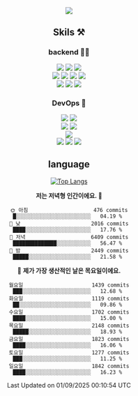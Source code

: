 <div align="center">

<a href="https://hhpluscertificateofcompletion.oopy.io/">
  <img src="https://static.spartacodingclub.kr/hanghae99/plus/completion/badge_black.svg" />
</a>

## Skils ⚒️

### backend 🧑‍💻
  
<img src="https://img.shields.io/badge/Java-FF6600?style=flat-square&logo=buymeacoffee&logoColor=white"/>
<img src="https://img.shields.io/badge/Go-0099FF?style=flat-square&logo=go&logoColor=white"/>
<img src="https://img.shields.io/badge/Kotlin-7F52FF?style=flat-square&logo=kotlin&logoColor=white"/>
  
  
<br />
  
<img src="https://img.shields.io/badge/Spring-339933?style=flat-square&logo=Spring&logoColor=white"/>
<img src="https://img.shields.io/badge/Spring Boot-339933?style=flat-square&logo=Spring Boot&logoColor=white"/>
<img src="https://img.shields.io/badge/Spring Security-339933?style=flat-square&logo=Spring Security&logoColor=white"/>
  
<img src="https://img.shields.io/badge/Spring Data JPA-339933?style=flat-square&logo=Hibernate&logoColor=white"/>

<br />
  
  <img src="https://img.shields.io/badge/mysql-0099FF?style=flat-square&logo=mysql&logoColor=white"/>
  <img src="https://img.shields.io/badge/mariadb-0099FF?style=flat-square&logo=mariadb&logoColor=white"/>
  <img src="https://img.shields.io/badge/mongoDB-47A248?style=flat-square&logo=mongodb&logoColor=white"/>
  
  
### DevOps 🚀
  
  <img src="https://img.shields.io/badge/docker-2496ED?style=flat-square&logo=docker&logoColor=white"/>
  <img src="https://img.shields.io/badge/kubernetes-326CE5?style=flat-square&logo=kubernetes&logoColor=white"/>
  
  <br />
  
  <img src="https://img.shields.io/badge/Github Actions-2088FF?style=flat-square&logo=githubactions&logoColor=white"/>
  <img src="https://img.shields.io/badge/Jenkins-D24939?style=flat-square&logo=jenkins&logoColor=white"/>
  
  
  <br />
  <img src="https://img.shields.io/badge/terraform-7B42BC?style=flat-square&logo=terraform&logoColor=white"/>
  
  <br />
  <img src="https://img.shields.io/badge/Amazon AWS-232F3E?style=flat-square&logo=Amazon AWS&logoColor=white"/>

  <img src="https://img.shields.io/badge/GCP-4285F4?style=flat-square&logo=googlecloud&logoColor=white"/>
  <img src="https://img.shields.io/badge/NCP-03C75A?style=flat-square&logo=naver&logoColor=white"/>
  
  
## language

[![Top Langs](https://github-readme-stats.vercel.app/api/top-langs/?username=zxcv9203&hide=html&exclude_repo=zxcv9203.github.io,golB&theme=grate-gatsby)](https://github.com/zxcv9203/github-readme-stats)
  
<!--START_SECTION:waka-->
**저는 저녁형 인간이에요. 🦉** 

```text
🌞 아침                     476 commits         █░░░░░░░░░░░░░░░░░░░░░░░░   04.19 % 
🌆 낮　                     2016 commits        ████░░░░░░░░░░░░░░░░░░░░░   17.76 % 
🌃 저녁                     6409 commits        ██████████████░░░░░░░░░░░   56.47 % 
🌙 밤　                     2449 commits        █████░░░░░░░░░░░░░░░░░░░░   21.58 % 
```
📅 **제가 가장 생산적인 날은 목요일이에요.** 

```text
월요일                      1439 commits        ███░░░░░░░░░░░░░░░░░░░░░░   12.68 % 
화요일                      1119 commits        ██░░░░░░░░░░░░░░░░░░░░░░░   09.86 % 
수요일                      1702 commits        ████░░░░░░░░░░░░░░░░░░░░░   15.00 % 
목요일                      2148 commits        █████░░░░░░░░░░░░░░░░░░░░   18.93 % 
금요일                      1823 commits        ████░░░░░░░░░░░░░░░░░░░░░   16.06 % 
토요일                      1277 commits        ███░░░░░░░░░░░░░░░░░░░░░░   11.25 % 
일요일                      1842 commits        ████░░░░░░░░░░░░░░░░░░░░░   16.23 % 
```



 Last Updated on 01/09/2025 00:10:54 UTC
<!--END_SECTION:waka-->
  
</div>

